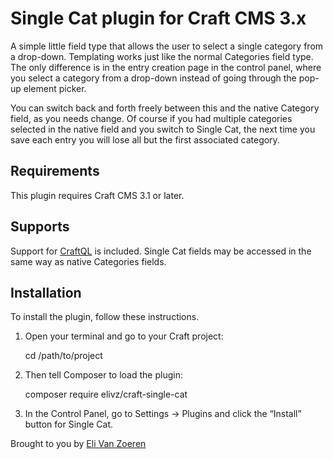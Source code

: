 # Single Cat plugin for Craft CMS 3.x

A simple little field type that allows the user to select a single category from a drop-down. Templating works just like the normal Categories field type. The only difference is in the entry creation page in the control panel, where you select a category from a drop-down instead of going through the pop-up element picker.

You can switch back and forth freely between this and the native Category field, as you needs change. Of course if you had multiple categories selected in the native field and you switch to Single Cat, the next time you save each entry you will lose all but the first associated category.

## Requirements

This plugin requires Craft CMS 3.1 or later.

## Supports

Support for [CraftQL](https://github.com/markhuot/craftql) is included. Single Cat fields may be accessed in the same way as native Categories fields.

## Installation

To install the plugin, follow these instructions.

1.  Open your terminal and go to your Craft project:

    cd /path/to/project

2.  Then tell Composer to load the plugin:

    composer require elivz/craft-single-cat

3.  In the Control Panel, go to Settings → Plugins and click the “Install” button for Single Cat.

Brought to you by [Eli Van Zoeren](https://elivz.com)
